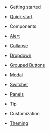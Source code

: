 - Getting started
 - [Quick start](/quickstart)

- Components
 - [Alert](/alert)
 - [Collapse](/collapse)
 - [Dropdown](/dropdown)
 - [Grouped Buttons](/group-buttons)
 - [Modal](/modal)
 - [Switcher](/switcher)
 - [Panels](/panels)
 - [Tip](/tip)

- Customization
 - [Theming](/styles)
